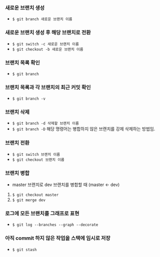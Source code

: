 ### **새로운 브랜치 생성**

- `$ git branch 새로운 브랜치 이름`

### **새로운 브랜치 생성 후 해당 브랜치로 전환**

- `$ git switch -c 새로운 브랜치 이름`
- `$ git checkout -b 새로운 브랜치 이름`

### **브랜치 목록 확인**

- `$ git branch`

### **브랜치 목록과 각 브랜치의 최근 커밋 확인**

- `$ git branch -v`

### **브랜치 삭제**

- `$ git branch -d 삭제할 브랜치 이름`
- `$ git branch -D` 해당 명령어는 병합하지 않은 브랜치를 강제 삭제하는 방법임.

### **브랜치 전환**

- `$ git switch 브랜치 이름`
- `$ git checkout 브랜치 이름`

### **브랜치 병합**

- master 브랜치로 dev 브랜치를 병합할 때 (master ← dev)

1. `$ git checkout master`
2. `$ git merge dev`

### **로그에 모든 브랜치를 그래프로 표현**

- `$ git log --branches --graph --decorate`

### **아직 commit 하지 않은 작업을 스택에 임시로 저장**

- `$ git stash`